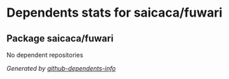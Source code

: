 # Dependents stats for saicaca/fuwari

## Package saicaca/fuwari

No dependent repositories

_Generated by [github-dependents-info](https://github.com/nvuillam/github-dependents-info)_
